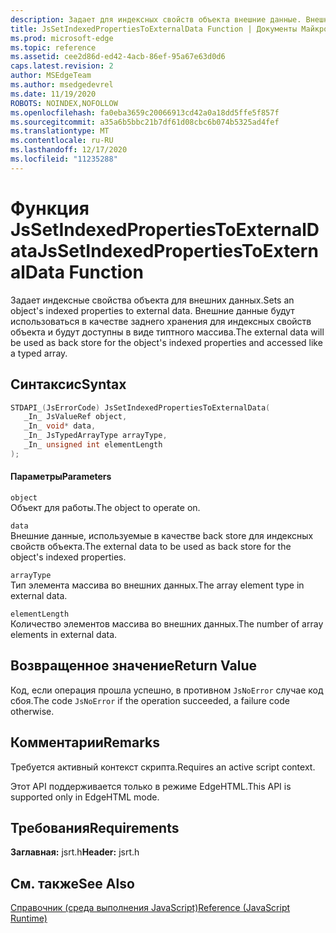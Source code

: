 ```yaml
---
description: Задает для индексных свойств объекта внешние данные. Внешние данные будут использоваться в качестве заднего хранения для индексных свойств объекта и будут доступны в виде типтного массива.
title: JsSetIndexedPropertiesToExternalData Function | Документы Майкрософт
ms.prod: microsoft-edge
ms.topic: reference
ms.assetid: cee2d86d-ed42-4acb-86ef-95a67e63d0d6
caps.latest.revision: 2
author: MSEdgeTeam
ms.author: msedgedevrel
ms.date: 11/19/2020
ROBOTS: NOINDEX,NOFOLLOW
ms.openlocfilehash: fa0eba3659c20066913cd42a0a18dd5ffe5f857f
ms.sourcegitcommit: a35a6b5bbc21b7df61d08cbc6b074b5325ad4fef
ms.translationtype: MT
ms.contentlocale: ru-RU
ms.lasthandoff: 12/17/2020
ms.locfileid: "11235288"
---
```

# <span data-ttu-id="113ff-104">Функция JsSetIndexedPropertiesToExternalData</span><span class="sxs-lookup"><span data-stu-id="113ff-104">JsSetIndexedPropertiesToExternalData Function</span></span>

<span data-ttu-id="113ff-105">Задает индексные свойства объекта для внешних данных.</span><span class="sxs-lookup"><span data-stu-id="113ff-105">Sets an object's indexed properties to external data.</span></span> <span data-ttu-id="113ff-106">Внешние данные будут использоваться в качестве заднего хранения для индексных свойств объекта и будут доступны в виде типтного массива.</span><span class="sxs-lookup"><span data-stu-id="113ff-106">The external data will be used as back store for the object's indexed properties and accessed like a typed array.</span></span>  
  
## <span data-ttu-id="113ff-107">Синтаксис</span><span class="sxs-lookup"><span data-stu-id="113ff-107">Syntax</span></span>  
  
```cpp  
STDAPI_(JsErrorCode) JsSetIndexedPropertiesToExternalData(  
   _In_ JsValueRef object,  
   _In_ void* data,  
   _In_ JsTypedArrayType arrayType,  
   _In_ unsigned int elementLength  
);  
```  
  
#### <span data-ttu-id="113ff-108">Параметры</span><span class="sxs-lookup"><span data-stu-id="113ff-108">Parameters</span></span>  
 `object`  
 <span data-ttu-id="113ff-109">Объект для работы.</span><span class="sxs-lookup"><span data-stu-id="113ff-109">The object to operate on.</span></span>  
  
 `data`  
 <span data-ttu-id="113ff-110">Внешние данные, используемые в качестве back store для индексных свойств объекта.</span><span class="sxs-lookup"><span data-stu-id="113ff-110">The external data to be used as back store for the object's indexed properties.</span></span>  
  
 `arrayType`  
 <span data-ttu-id="113ff-111">Тип элемента массива во внешних данных.</span><span class="sxs-lookup"><span data-stu-id="113ff-111">The array element type in external data.</span></span>  
  
 `elementLength`  
 <span data-ttu-id="113ff-112">Количество элементов массива во внешних данных.</span><span class="sxs-lookup"><span data-stu-id="113ff-112">The number of array elements in external data.</span></span>  
  
## <span data-ttu-id="113ff-113">Возвращенное значение</span><span class="sxs-lookup"><span data-stu-id="113ff-113">Return Value</span></span>  
 <span data-ttu-id="113ff-114">Код, если операция прошла успешно, в противном `JsNoError` случае код сбоя.</span><span class="sxs-lookup"><span data-stu-id="113ff-114">The code `JsNoError` if the operation succeeded, a failure code otherwise.</span></span>  
  
## <span data-ttu-id="113ff-115">Комментарии</span><span class="sxs-lookup"><span data-stu-id="113ff-115">Remarks</span></span>  
 <span data-ttu-id="113ff-116">Требуется активный контекст скрипта.</span><span class="sxs-lookup"><span data-stu-id="113ff-116">Requires an active script context.</span></span>  
  
 <span data-ttu-id="113ff-117">Этот API поддерживается только в режиме EdgeHTML.</span><span class="sxs-lookup"><span data-stu-id="113ff-117">This API is supported only in EdgeHTML mode.</span></span>  
  
## <span data-ttu-id="113ff-118">Требования</span><span class="sxs-lookup"><span data-stu-id="113ff-118">Requirements</span></span>  
 <span data-ttu-id="113ff-119">**Заглавная:** jsrt.h</span><span class="sxs-lookup"><span data-stu-id="113ff-119">**Header:** jsrt.h</span></span>  
  
## <span data-ttu-id="113ff-120">См. также</span><span class="sxs-lookup"><span data-stu-id="113ff-120">See Also</span></span>  
 [<span data-ttu-id="113ff-121">Справочник (среда выполнения JavaScript)</span><span class="sxs-lookup"><span data-stu-id="113ff-121">Reference (JavaScript Runtime)</span></span>](../chakra-hosting/reference-javascript-runtime.md)
